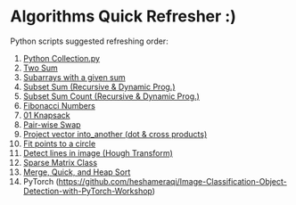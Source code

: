 # Algorithms Quick Refresher :)

Python scripts suggested refreshing order:
1. [Python Collection.py](https://github.com/heshameraqi/Handy-Algorithms/blob/master/python_collection.py)
2. [Two Sum](https://github.com/heshameraqi/Handy-Algorithms/blob/master/Two%20Sum.py)
3. [Subarrays with a given sum](https://github.com/heshameraqi/Handy-Algorithms/blob/master/subarrays%20with%20given%20sum.py)
4. [Subset Sum (Recursive & Dynamic Prog.)](https://github.com/heshameraqi/Handy-Algorithms/blob/master/SumSubset%20Recursive%20%26%20DynamicProg.py)
5. [Subset Sum Count (Recursive & Dynamic Prog.)](https://github.com/heshameraqi/Handy-Algorithms/blob/master/SumSubset%20Count%20Recursive%20%26%20DynamicProg.py)
6. [Fibonacci Numbers](https://github.com/heshameraqi/Handy-Algorithms/blob/master/fibonacci_numbers.py)
7. [01 Knapsack](https://github.com/heshameraqi/Handy-Algorithms/blob/master/01%20knapsack.py)
8. [Pair-wise Swap](https://github.com/heshameraqi/Handy-Algorithms/blob/master/PairwiseSwap.py)
9. [Project vector into_another (dot & cross products)](https://github.com/heshameraqi/Handy-Algorithms/blob/master/project_vector_into_another_dot_cross_products.py)
10. [Fit points to a circle](https://github.com/heshameraqi/Handy-Algorithms/blob/master/fit_to_circle.py)
11. [Detect lines in image (Hough Transform)](https://github.com/heshameraqi/Handy-Algorithms/blob/master/detect_lines_in_image_hough.py)
12. [Sparse Matrix Class](https://github.com/heshameraqi/Handy-Algorithms/blob/master/SparseMatrixClass.py)
13. [Merge, Quick, and Heap Sort](https://github.com/heshameraqi/Handy-Algorithms/blob/master/sort-merge-heap-quick.py)
14. PyTorch (https://github.com/heshameraqi/Image-Classification-Object-Detection-with-PyTorch-Workshop)
